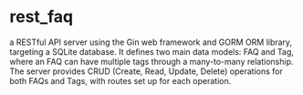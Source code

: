 # rest_faq
a RESTful API server using the Gin web framework and GORM ORM library, targeting a SQLite database. It defines two main data models: ﻿FAQ and ﻿Tag, where an FAQ can have multiple tags through a many-to-many relationship. The server provides CRUD (Create, Read, Update, Delete) operations for both FAQs and Tags, with routes set up for each operation.
